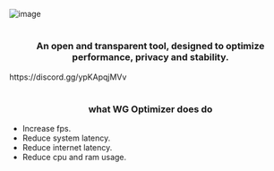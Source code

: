 ![image](https://user-images.githubusercontent.com/132106663/235265368-002b8b5b-5624-493f-94df-d3eba55338a2.png)
<h1 align="center"></h1>
<h3 align="center">An open and transparent tool, designed to optimize performance, privacy and stability.
</h3>
https://discord.gg/ypKApqjMVv

<h1 align="center"></h1>
<h3 align="center">what WG Optimizer does do</h3>

- Increase fps.
- Reduce system latency.
- Reduce internet latency.
- Reduce cpu and ram usage.
